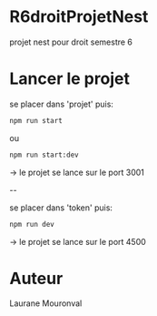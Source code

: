 # R6droitProjetNest
 projet nest pour droit semestre 6

# Lancer le projet
se placer dans 'projet' puis:
```bash
npm run start
```
ou
```bash
npm run start:dev
```
-> le projet se lance sur le port 3001

--

se placer dans 'token' puis: 
```bash
npm run dev
```
-> le projet se lance sur le port 4500

# Auteur
Laurane Mouronval

